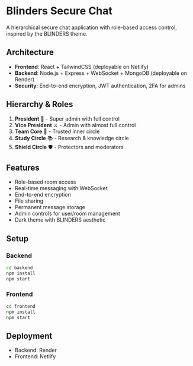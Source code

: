 # Blinders Secure Chat

A hierarchical secure chat application with role-based access control, inspired by the BLINDERS theme.

## Architecture

- **Frontend**: React + TailwindCSS (deployable on Netlify)
- **Backend**: Node.js + Express + WebSocket + MongoDB (deployable on Render)
- **Security**: End-to-end encryption, JWT authentication, 2FA for admins

## Hierarchy & Roles

1. **President** 👑 - Super admin with full control
2. **Vice President** ⚔️ - Admin with almost full control
3. **Team Core** 🔑 - Trusted inner circle
4. **Study Circle** 📚 - Research & knowledge circle
5. **Shield Circle** 🛡️ - Protectors and moderators

## Features

- Role-based room access
- Real-time messaging with WebSocket
- End-to-end encryption
- File sharing
- Permanent message storage
- Admin controls for user/room management
- Dark theme with BLINDERS aesthetic

## Setup

### Backend
```bash
cd backend
npm install
npm start
```

### Frontend
```bash
cd frontend
npm install
npm start
```

## Deployment

- Backend: Render
- Frontend: Netlify
